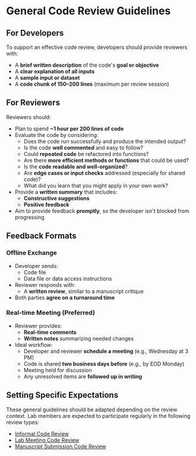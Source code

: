 # General Code Review Guidelines

## For Developers

To support an effective code review, developers should provide reviewers with:

- A **brief written description** of the code's **goal or objective**
- A **clear explanation of all inputs**
- A **sample input or dataset**
- A **code chunk of 150–200 lines** (maximum per review session)

## For Reviewers

Reviewers should:

- Plan to spend **~1 hour per 200 lines of code**
- Evaluate the code by considering:
    - Does the code run successfully and produce the intended output?
    - Is the code **well commented** and easy to follow?
    - Could **repeated code** be refactored into functions?
    - Are there **more efficient methods or functions** that could be used?
    - Is the **code readable and well-organized**?
    - Are **edge cases or input checks** addressed (especially for shared code)?
    - What did you learn that you might apply in your own work?
- Provide a **written summary** that includes:
    - **Constructive suggestions**
    - **Positive feedback**
- Aim to provide feedback **promptly**, so the developer isn't blocked from progressing

## Feedback Formats

### Offline Exchange

- Developer sends:
    - Code file
    - Data file or data access instructions
- Reviewer responds with:
    - A **written review**, similar to a manuscript critique
- Both parties **agree on a turnaround time**

### Real-time Meeting (Preferred)

- Reviewer provides:
    - **Real-time comments**
    - **Written notes** summarizing needed changes
- Ideal workflow:
    - Developer and reviewer **schedule a meeting** (e.g., Wednesday at 3 PM)
    - Code is shared **two business days before** (e.g., by EOD Monday)
    - Meeting held for discussion
    - Any unresolved items are **followed up in writing**

## Setting Specific Expectations

These general guidelines should be adapted depending on the review context. Lab members are expected to participate regularly in the following review types:

- [Informal Code Review](informal_code_review.md)
- [Lab Meeting Code Review](lab_meeting_code_review.md)
- [Manuscript Submission Code Review](manuscript_code_review.md)
